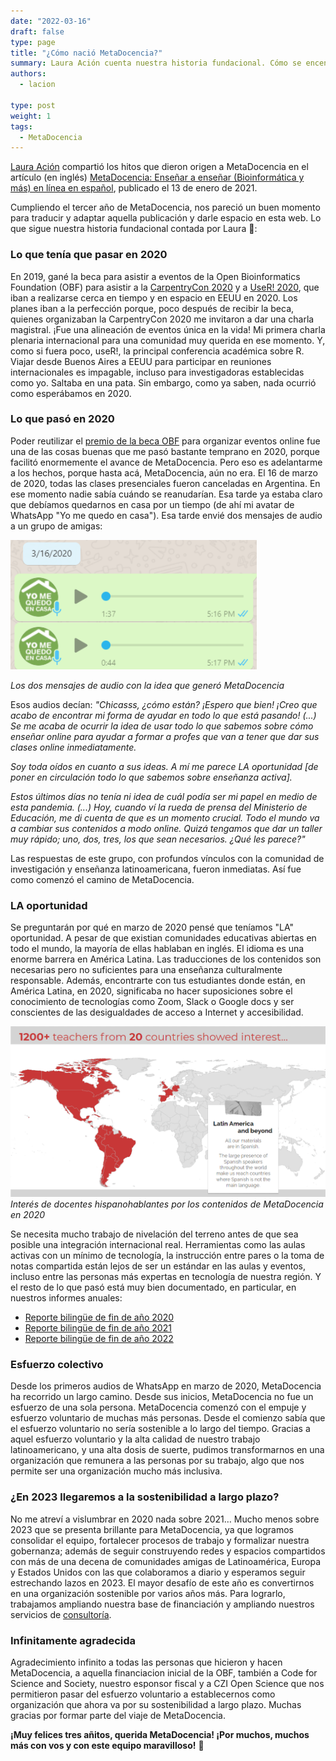 ```yaml
---
date: "2022-03-16"
draft: false
type: page
title: "¿Cómo nació MetaDocencia?"
summary: Laura Ación cuenta nuestra historia fundacional. Cómo se encendió la chispa que dio origen a MetaDocencia.
authors: 
  - lacion

type: post
weight: 1
tags: 
  - MetaDocencia
---
```


[Laura Ación](https://www.metadocencia.org/authors/lacion/) compartió los hitos que dieron origen a MetaDocencia en el artículo (en inglés) [MetaDocencia: Enseñar a enseñar (Bioinformática y más) en línea en español](https://www.open-bio.org/2021/01/13/metadocencia-2020-laura-acion/), publicado el 13 de enero de 2021.

Cumpliendo el tercer año de MetaDocencia, nos pareció un buen momento para traducir y adaptar aquella publicación y darle espacio en esta web. Lo que sigue nuestra historia fundacional contada por Laura 🍎:


### Lo que tenía que pasar en 2020
En 2019, gané la beca para asistir a eventos de la Open Bioinformatics Foundation (OBF) para asistir a la [CarpentryCon 2020](https://2020.carpentrycon.org/) y a [UseR! 2020](https://user2020.r-project.org/), que iban a realizarse cerca en tiempo y en espacio en EEUU en 2020. Los planes iban a la perfección porque, poco después de recibir la beca, quienes organizaban la CarpentryCon 2020 me invitaron a dar una charla magistral. ¡Fue una alineación de eventos única en la vida! Mi primera charla plenaria internacional para una comunidad muy querida en ese momento. Y, como si fuera poco, useR!, la principal conferencia académica sobre R. Viajar desde Buenos Aires a EEUU para participar en reuniones internacionales es impagable, incluso para investigadoras establecidas como yo. Saltaba en una pata. Sin embargo, como ya saben, nada ocurrió como esperábamos en 2020. 

### Lo que pasó en 2020
Poder reutilizar el [premio de la beca OBF](https://www.open-bio.org/2020/03/13/obf-travel-fellowships-update-in-light-of-the-coronavirus-covid-19-%ef%bb%bf/) para organizar eventos online fue una de las cosas buenas que me pasó bastante temprano en 2020, porque facilitó enormemente el avance de MetaDocencia. Pero eso es adelantarme a los hechos, porque hasta acá, MetaDocencia, aún no era.
El 16 de marzo de 2020, todas las clases presenciales fueron canceladas en Argentina. En ese momento nadie sabía cuándo se reanudarían. Esa tarde ya estaba claro que debíamos quedarnos en casa por un tiempo (de ahí mi avatar de WhatsApp "Yo me quedo en casa"). Esa tarde envié dos mensajes de audio a un grupo de amigas:

![Captura de pantalla de un chat de whatsapp que muestra los dos mensajes de audio con la idea que generó MetaDocencia](https://github.com/MetaDocencia/SitioWeb/blob/master/static/img/wp-origen.png)

*Los dos mensajes de audio con la idea que generó MetaDocencia*

Esos audios decían: 
*"Chicasss, ¿cómo están? ¡Espero que bien! ¡Creo que acabo de encontrar mi forma de ayudar en todo lo que está pasando! (...) Se me acaba de ocurrir la idea de usar todo lo que sabemos sobre cómo enseñar online para ayudar a formar a profes que van a tener que dar sus clases online inmediatamente.*

*Soy toda oídos en cuanto a sus ideas. A mí me parece LA oportunidad [de poner en circulación todo lo que sabemos sobre enseñanza activa].*

*Estos últimos días no tenía ni idea de cuál podía ser mi papel en medio de esta pandemia. (...) Hoy, cuando ví la rueda de prensa del Ministerio de Educación, me di cuenta de que es un momento crucial. Todo el mundo va a cambiar sus contenidos a modo online. Quizá tengamos que dar un taller muy rápido; uno, dos, tres, los que sean necesarios. ¿Qué les parece?"*

Las respuestas de este grupo, con profundos vínculos con la comunidad de investigación y enseñanza latinoamericana, fueron inmediatas. Así fue como comenzó el camino de MetaDocencia. 

### LA oportunidad
Se preguntarán por qué en marzo de 2020 pensé que teníamos "LA" oportunidad. A pesar de que existian comunidades educativas abiertas en todo el mundo, la mayoría de ellas hablaban en inglés. El idioma es una enorme barrera en América Latina. Las traducciones de los contenidos son necesarias pero no suficientes para una enseñanza culturalmente responsable. Además, encontrarte con tus estudiantes donde están, en América Latina, en 2020, significaba no hacer suposiciones sobre el conocimiento de tecnologías como Zoom, Slack o Google docs y ser conscientes de las desigualdades de acceso a Internet y accesibilidad.

![Captura de pantalla de presentación en la que se muestra el interés de docentes hispanohablantes por los contenidos de MetaDocencia en 2020](https://github.com/MetaDocencia/SitioWeb/blob/master/static/img/alcance-2020.png) 
*Interés de docentes hispanohablantes por los contenidos de MetaDocencia en 2020*

Se necesita mucho trabajo de nivelación del terreno antes de que sea posible una integración internacional real. Herramientas como las aulas activas con un mínimo de tecnología, la instrucción entre pares o la toma de notas compartida están lejos de ser un estándar en las aulas y eventos, incluso entre las personas más expertas en tecnología de nuestra región.
Y el resto de lo que pasó está muy bien documentado, en particular, en nuestros informes anuales:
- [Reporte bilingüe de fin de año 2020](https://www.metadocencia.org/post/reporte-2020/)
- [Reporte bilingüe de fin de año 2021](https://www.metadocencia.org/post/reporte-2021/)
- [Reporte bilingüe de fin de año 2022](https://www.metadocencia.org/post/reporte_2022/)

### Esfuerzo colectivo
Desde los primeros audios de WhatsApp en marzo de 2020, MetaDocencia ha recorrido un largo camino. Desde sus inicios, MetaDocencia no fue un esfuerzo de una sola persona. MetaDocencia comenzó con el empuje y esfuerzo voluntario de muchas más personas. Desde el comienzo sabía que el esfuerzo voluntario no sería sostenible a lo largo del tiempo. Gracias a aquel esfuerzo voluntario y la alta calidad de nuestro trabajo latinoamericano, y una alta dosis de suerte, pudimos transformarnos en una organización que remunera a las personas por su trabajo, algo que nos permite ser una organización mucho más inclusiva. 

### ¿En 2023 llegaremos a la sostenibilidad a largo plazo?
No me atreví a vislumbrar en 2020 nada sobre 2021… Mucho menos sobre 2023 que se presenta brillante para MetaDocencia, ya que logramos consolidar el equipo, fortalecer procesos de trabajo y formalizar nuestra gobernanza; además de seguir construyendo redes y espacios compartidos con más de una decena de comunidades amigas de Latinoamérica, Europa y Estados Unidos con las que colaboramos a diario y esperamos seguir estrechando lazos en 2023. El mayor desafío de este año es convertirnos en una organización sostenible por varios años más. Para lograrlo, trabajamos ampliando nuestra base de financiación y ampliando nuestros servicios de [consultoría](https://www.metadocencia.org/consultoria/).

### Infinitamente agradecida 
Agradecimiento infinito a todas las personas que hicieron y hacen MetaDocencia, a aquella financiacion inicial de la OBF, también a Code for Science and Society, nuestro esponsor fiscal y a CZI Open Science que nos permitieron pasar del esfuerzo voluntario a establecernos como organización que ahora va por su sostenibilidad a largo plazo. Muchas gracias por formar parte del viaje de MetaDocencia. 

**¡Muy felices tres añitos, querida MetaDocencia! ¡Por muchos, muchos más con vos y con este equipo maravilloso!** 🌈

